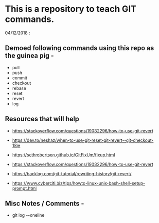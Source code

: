 # This is a repository to teach GIT commands.

04/12/2018 :

## Demoed following commands using this repo as the guinea pig -

- pull
- push
- commit
- checkout 
- rebase
- reset
- revert
- log

## Resources that will help
- https://stackoverflow.com/questions/19032296/how-to-use-git-revert
- https://dev.to/neshaz/when-to-use-git-reset-git-revert--git-checkout-18je
- https://sethrobertson.github.io/GitFixUm/fixup.html
- https://stackoverflow.com/questions/19032296/how-to-use-git-revert
- https://backlog.com/git-tutorial/rewriting-history/git-revert/

- https://www.cyberciti.biz/tips/howto-linux-unix-bash-shell-setup-prompt.html


## Misc Notes / Comments - 

- git log --oneline
